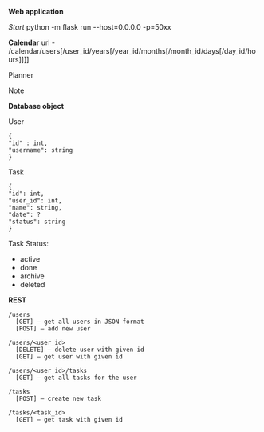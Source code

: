 **Web application**

*Start* 
python -m flask run --host=0.0.0.0 -p=50xx


**Calendar**
url - /calendar/users[/user_id/years[/year_id/months[/month_id/days[/day_id/hours]]]]


Planner

Note



**Database object**

User
```
{
"id" : int,
"username": string
}
```


Task
```
{
"id": int,
"user_id": int,
"name": string,
"date": ?
"status": string
}
```
Task Status:
- active
- done
- archive
- deleted

**REST**

```
/users
  [GET] – get all users in JSON format
  [POST] – add new user

/users/<user_id>
  [DELETE] – delete user with given id
  [GET] – get user with given id

/users/<user_id>/tasks
  [GET] – get all tasks for the user

/tasks
  [POST] – create new task

/tasks/<task_id>
  [GET] – get task with given id
```
